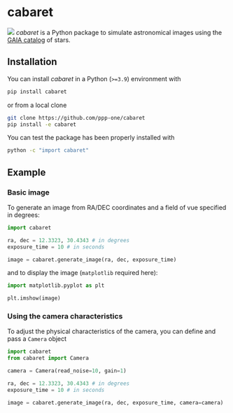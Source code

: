 # cabaret
![](example.jpg)
*cabaret* is a Python package to simulate astronomical images using the [GAIA catalog](https://en.wikipedia.org/wiki/Gaia_catalogues) of stars.
## Installation

You can install *cabaret* in a Python (`>=3.9`) environment with

```bash
pip install cabaret
```

or from a local clone

```bash
git clone https://github.com/ppp-one/cabaret
pip install -e cabaret
```

You can test the package has been properly installed with

```bash
python -c "import cabaret"
```

## Example

### Basic image 

To generate an image from RA/DEC coordinates and a field of vue specified in degrees:

```python
import cabaret

ra, dec = 12.3323, 30.4343 # in degrees
exposure_time = 10 # in seconds

image = cabaret.generate_image(ra, dec, exposure_time)
```

and to display the image (`matplotlib` required here):

```python
import matplotlib.pyplot as plt

plt.imshow(image)
```

### Using the camera characteristics

To  adjust the physical characteristics of the camera, you can define and pass a `Camera` object

```python
import cabaret
from cabaret import Camera

camera = Camera(read_noise=10, gain=1)

ra, dec = 12.3323, 30.4343 # in degrees
exposure_time = 10 # in seconds

image = cabaret.generate_image(ra, dec, exposure_time, camera=camera)
``` 